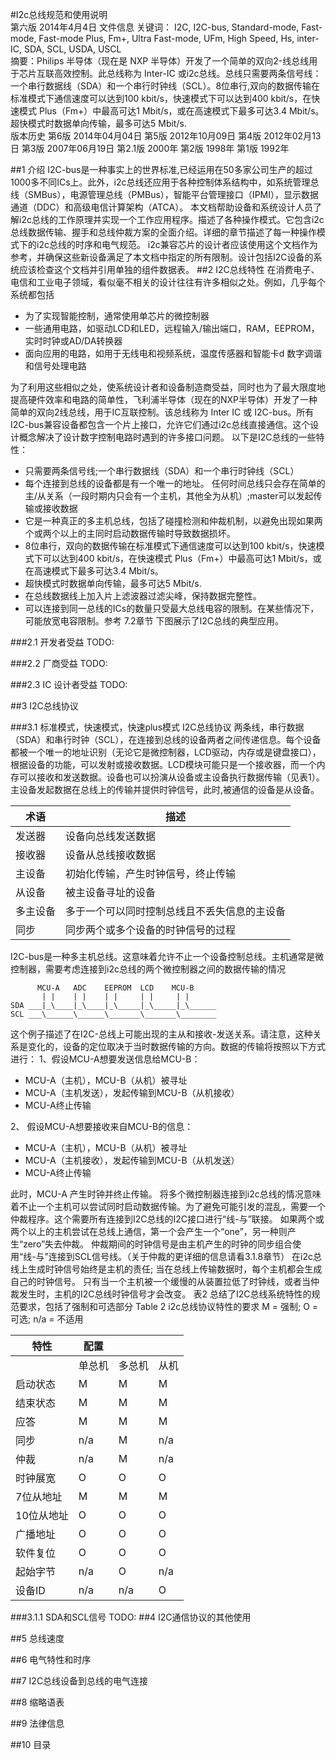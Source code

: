 #I2c总线规范和使用说明
<br>
第六版 2014年4月4日
文件信息
关键词： I2C, I2C-bus, Standard-mode, Fast-mode, Fast-mode Plus, Fm+, Ultra Fast-mode, UFm, High Speed, Hs, inter-IC, SDA, SCL, USDA, USCL
<br>
摘要：Philips 半导体（现在是 NXP 半导体）开发了一个简单的双向2-线总线用于芯片互联高效控制。此总线称为 Inter-IC 或i2c总线。总线只需要两条信号线：一个串行数据线（SDA）和一个串行时钟线（SCL）。8位串行,双向的数据传输在标准模式下通信速度可以达到100 kbit/s，快速模式下可以达到400 kbit/s，在快速模式 Plus（Fm+）中最高可达1 Mbit/s，或在高速模式下最多可达3.4 Mbit/s。超快模式时数据单向传输，最多可达5 Mbit/s.
<br>
版本历史
第6版 2014年04月04日
第5版 2012年10月09日
第4版 2012年02月13日
第3版 2007年06月19日
第2.1版 2000年
第2版 1998年
第1版 1992年

##1 介绍
I2C-bus是一种事实上的世界标准,已经运用在50多家公司生产的超过1000多不同ICs上。此外，i2c总线还应用于各种控制体系结构中，如系统管理总线（SMBus），电源管理总线（PMBus），智能平台管理接口（IPMI），显示数据通道（DDC）和高级电信计算架构（ATCA）。
本文档帮助设备和系统设计人员了解i2c总线的工作原理并实现一个工作应用程序。描述了各种操作模式。它包含i2c总线数据传输、握手和总线仲裁方案的全面介绍。详细的章节描述了每一种操作模式下的i2c总线的时序和电气规范。
i2c兼容芯片的设计者应该使用这个文档作为参考，并确保这些新设备满足了本文档中指定的所有限制。设计包括I2C设备的系统应该检查这个文档并引用单独的组件数据表。
##2 I2C总线特性
在消费电子、电信和工业电子领域，看似毫不相关的设计往往有许多相似之处。例如，几乎每个系统都包括

 - 为了实现智能控制，通常使用单芯片的微控制器
 - 一些通用电路，如驱动LCD和LED，远程输入/输出端口，RAM，EEPROM，实时时钟或AD/DA转换器
 - 面向应用的电路，如用于无线电和视频系统，温度传感器和智能卡d 数字调谐和信号处理电路

为了利用这些相似之处，使系统设计者和设备制造商受益，同时也为了最大限度地提高硬件效率和电路的简单性，飞利浦半导体（现在的NXP半导体）开发了一种简单的双向2线总线，用于IC互联控制。该总线称为 Inter IC 或 I2C-bus。所有I2C-bus兼容设备都包含一个片上接口，允许它们通过i2c总线直接通信。这个设计概念解决了设计数字控制电路时遇到的许多接口问题。
以下是I2C总线的一些特性：

 - 只需要两条信号线;一个串行数据线（SDA）和一个串行时钟线（SCL）
 - 每个连接到总线的设备都是有一个唯一的地址。
任何时间总线只会存在简单的主/从关系（一段时期内只会有一个主机，其他全为从机）;master可以发起传输或接收数据
 - 它是一种真正的多主机总线，包括了碰撞检测和仲裁机制，以避免出现如果两个或两个以上的主同时启动数据传输时导致数据损坏。
 - 8位串行，双向的数据传输在标准模式下通信速度可以达到100 kbit/s，快速模式下可以达到400 kbit/s，在快速模式 Plus（Fm+）中最高可达1 Mbit/s，或在高速模式下最多可达3.4 Mbit/s。
 - 超快模式时数据单向传输，最多可达5 Mbit/s.
 - 在总线数据线上加入片上滤波器过滤尖峰，保持数据完整性。
 - 可以连接到同一总线的ICs的数量只受最大总线电容的限制。在某些情况下，可能放宽电容限制。参考 7.2章节
下图展示了I2C总线的典型应用。

###2.1 开发者受益
TODO:

###2.2 厂商受益
TODO:

###2.3 IC 设计者受益
TODO:

##3 I2C总线协议

###3.1 标准模式，快速模式，快速plus模式 I2C总线协议
两条线，串行数据（SDA）和串行时钟（SCL），在连接到总线的设备两者之间传递信息。每个设备都被一个唯一的地址识别（无论它是微控制器，LCD驱动，内存或是键盘接口），根据设备的功能，可以发射或接收数据。LCD模块可能只是一个接收器，而一个内存可以接收和发送数据。设备也可以扮演从设备或主设备执行数据传输（见表1）。主设备发起数据在总线上的传输并提供时钟信号，此时,被通信的设备是从设备。

术语     | 描述
-----    | ------
发送器   | 设备向总线发送数据
接收器   | 设备从总线接收数据
主设备   | 初始化传输，产生时钟信号，终止传输
从设备   | 被主设备寻址的设备
多主设备 | 多于一个可以同时控制总线且不丢失信息的主设备
同步     | 同步两个或多个设备的时钟信号的过程

I2C-bus是一种多主机总线。这意味着允许不止一个设备控制总线。主机通常是微控制器，需要考虑连接到i2c总线的两个微控制器之间的数据传输的情况

````
      MCU-A   ADC    EEPROM  LCD    MCU-B
       | |    | |    | |     | |     | |
SDA ___|_\____|_\____|_\_____|_\_____|_\______
SCL ___\______\______\_______\_______\________

````

这个例子描述了在I2C-总线上可能出现的主从和接收-发送关系。请注意，这种关系是变化的，设备的定位取决于当时数据传输的方向。数据的传输将按照以下方式进行：
1、假设MCU-A想要发送信息给MCU-B：

 - MCU-A（主机），MCU-B（从机）被寻址
 - MCU-A（主机发送），发起传输到MCU-B（从机接收）
 - MCU-A终止传输
 
2、 假设MCU-A想要接收来自MCU-B的信息：

 - MCU-A（主机），MCU-B（从机）被寻址
 - MCU-A（主机接收），发起传输到MCU-B（从机发送）
 - MCU-A终止传输

此时，MCU-A 产生时钟并终止传输。
将多个微控制器连接到i2c总线的情况意味着不止一个主机可以尝试同时启动数据传输。为了避免可能引发的混乱，需要一个仲裁程序。这个需要所有连接到I2C总线的I2C接口进行“线-与”联接。
如果两个或两个以上的主机尝试在总线上通信，第一个会产生一个“one”，另一种则产生“zero”失去仲裁。
仲裁期间的时钟信号是由主机产生的时钟的同步组合使用“线-与”连接到SCL信号线。（关于仲裁的更详细的信息请看3.1.8章节）
在i2c总线上生成时钟信号始终是主机的责任;
当在总线上传输数据时，每个主机都会生成自己的时钟信号。
只有当一个主机被一个缓慢的从装置拉低了时钟线，或者当仲裁发生时，主机的I2C总线时钟信号才会改变。
表2 总结了I2C总线系统特性的规范要求，包括了强制和可选部分
Table 2 i2c总线协议特性的要求
M = 强制; O = 可选; n/a = 不适用

| 特性  | 配置|||
|----|----|----|----|
||单总机|多总机 |从机|
|启动状态 | M | M | M |
|结束状态 | M | M | M |
|应答     | M | M | M |
|同步     |n/a| M |n/a|
|仲裁     |n/a| M |n/a|
|时钟展宽 | O | O | O |
|7位从地址| M | M | M |
|10位从地址|O | O | O |
|广播地址 | O | O | O |
|软件复位 | O | O | O |
|起始字节 |n/a| O |n/a|
|设备ID   |n/a|n/a| O |

###3.1.1 SDA和SCL信号
TODO:
##4 I2C通信协议的其他使用

##5 总线速度

##6 电气特性和时序

##7 I2C总线设备到总线的电气连接

##8 缩略语表

##9 法律信息

##10 目录
